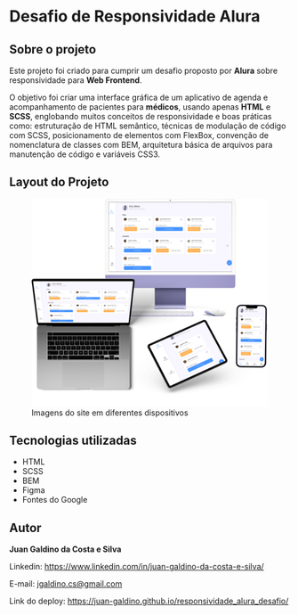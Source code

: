 # Desafio de Responsividade Alura

## Sobre o projeto

Este projeto foi criado para cumprir um desafio proposto por **Alura** sobre responsividade para **Web Frontend**.

O objetivo foi criar uma interface gráfica de um aplicativo de agenda e acompanhamento de pacientes para **médicos**, usando apenas **HTML** e **SCSS**, englobando muitos conceitos de responsividade e boas práticas como: estruturação de HTML semântico, técnicas de modulação de código com SCSS, posicionamento de elementos com FlexBox, convenção de nomenclatura de classes com BEM, arquitetura básica de arquivos para manutenção de código e variáveis CSS3.

## Layout do Projeto

<figure>
  <img width="600" src="images/mockupResponsividade.png" alt="Imagens do site em diferentes dispositivos"/>
  <figcaption>Imagens do site em diferentes dispositivos</figcaption>
</figure>


## Tecnologias utilizadas

- HTML
- SCSS
- BEM
- Figma
- Fontes do Google

## Autor

**Juan Galdino da Costa e Silva**

Linkedin: <https://www.linkedin.com/in/juan-galdino-da-costa-e-silva/>

E-mail: <jgaldino.cs@gmail.com>

Link do deploy: <https://juan-galdino.github.io/responsividade_alura_desafio/>
